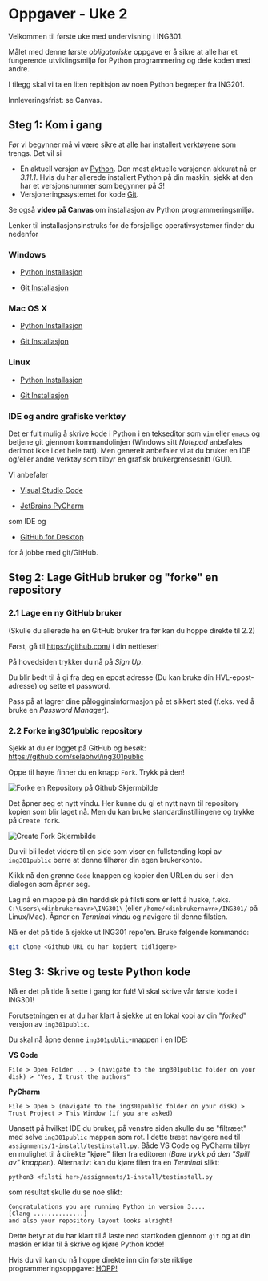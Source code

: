 # Oppgaver - Uke 2

Velkommen til første uke med undervisning i ING301.

Målet med denne første _obligatoriske_ oppgave er å sikre at alle har et fungerende utviklingsmiljø for Python programmering og dele koden med andre.

I tilegg skal vi ta en liten repitisjon av noen Python begreper fra ING201.

Innleveringsfrist: se Canvas.

## Steg 1: Kom i gang

Før vi begynner må vi være sikre at alle har installert verktøyene som trengs. Det vil si
- En aktuell versjon av [Python](https://www.python.org/). Den mest aktuelle versjonen akkurat nå er _3.11.1_. Hvis du har allerede installert Python på din maskin, sjekk at den har et versjonsnummer som begynner på _3_!
- Versjoneringssystemet for kode [Git](https://git-scm.com/). 

Se også **video på Canvas** om installasjon av Python programmeringsmiljø.

Lenker til installasjonsinstruks for de forsjellige operativsystemer finder du nedenfor

### Windows

- [Python Installasjon](../../week2-introduction/install_python_windows.md)

- [Git Installasjon](../../week2-introduction/install_git_windows.md)

### Mac OS X

- [Python Installasjon](../../week2-introduction/install_python_mac.md)

- [Git Installasjon](../../week2-introduction/install_git_mac.md)

### Linux

- [Python Installasjon](../../week2-introduction/install_python_linux.md)

- [Git Installasjon](../../week2-introduction/install_git_linux.md)

### IDE og andre grafiske verktøy

Det er fult mulig å skrive kode i Python i en tekseditor som `vim` eller `emacs` og betjene git gjennom kommandolinjen (Windows sitt _Notepad_ anbefales derimot ikke i det hele tatt). 
Men generelt anbefaler vi at du bruker en IDE og/eller andre verktøy som tilbyr en grafisk brukergrensesnitt (GUI).

Vi anbefaler

- [Visual Studio Code](https://code.visualstudio.com/)

- [JetBrains PyCharm](https://www.jetbrains.com/pycharm/)

som IDE og

- [GitHub for Desktop](https://desktop.github.com/)

for å jobbe med git/GitHub.


## Steg 2: Lage GitHub bruker og "forke" en repository

### 2.1 Lage en ny GitHub bruker
(Skulle du allerede ha en GitHub bruker fra før kan du hoppe direkte til 2.2)

Først, gå til https://github.com/ i din nettleser!

På hovedsiden trykker du nå på _Sign Up_.

Du blir bedt til å gi fra deg en epost adresse (Du kan bruke din HVL-epost-adresse) og sette et password.

Pass på at lagrer dine pålogginsinformasjon på et sikkert sted (f.eks. ved å bruke en _Password Manager_).

### 2.2 Forke ing301public repository

Sjekk at du er logget på GitHub og besøk: https://github.com/selabhvl/ing301public

Oppe til høyre finner du en knapp `Fork`. Trykk på den!

![Forke en Repository på Github Skjermbilde](../../resources/images/github-forking.jpg)

Det åpner seg et nytt vindu. Her kunne du gi et nytt navn til repository kopien som blir laget nå. Men du kan bruke standardinstillingene og trykke på `Create fork`.

![Create Fork Skjermbilde](../../resources/images/github-fork-create.jpg)

Du vil bli ledet videre til en side som viser en fullstending kopi av `ing301public` berre at denne tilhører din egen brukerkonto.

Klikk nå den grønne `Code` knappen og kopier den URLen du ser i den dialogen som åpner seg.

Lag nå en mappe på din harddisk på filsti som er lett å huske, f.eks. `C:\Users\<dinbrukernavn>\ING301\` (eller `/home/<dinbrukernavn>/ING301/` på Linux/Mac). 
Åpner en _Terminal vindu_ og navigere til denne filstien.

Nå er det på tide å sjekke ut ING301 repo'en. Bruke følgende kommando:
```bash
git clone <Github URL du har kopiert tidligere>
```


## Steg 3: Skrive og teste Python kode

Nå er det på tide å sette i gang for fult! Vi skal skrive vår første kode i ING301!

Forutsetningen er at du har klart å sjekke ut en lokal kopi av din "_forked_" versjon av `ing301public`. 

Du skal nå åpne denne `ing301public`-mappen i en IDE:

**VS Code**
```
File > Open Folder ... > (navigate to the ing301public folder on your disk) > "Yes, I trust the authors"
```

**PyCharm**
```
File > Open > (navigate to the ing301public folder on your disk) > Trust Project > This Window (if you are asked)
```

Uansett på hvilket IDE du bruker, på venstre siden skulle du se "filtræet" med selve `ing301public` mappen som rot. 
I dette træet navigere ned til `assignments/1-install/testinstall.py`. 
Både VS Code og PyCharm tilbyr en mulighet til å direkte "kjøre" filen fra editoren (_Bare trykk på den "Spill av" knappen_).
Alternativt kan du kjøre filen fra en _Terminal_ slikt:
```
python3 <filsti her>/assignments/1-install/testinstall.py
```

som resultat skulle du se noe slikt:
```
Congratulations you are running Python in version 3....
[Clang ..............]
and also your repository layout looks alright!
```

Dette betyr at du har klart til å laste ned startkoden gjennom `git` og at din maskin er klar til å skrive og kjøre Python kode! 

Hvis du vil kan du nå hoppe direkte inn din første riktige programmeringsoppgave: [HOPP!](../2-programming/assignment2.md)